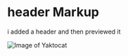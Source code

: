 # header Markup
i added a header and then previewed it

![Image of Yaktocat](https://octodex.github.com/images/yaktocat.png)
